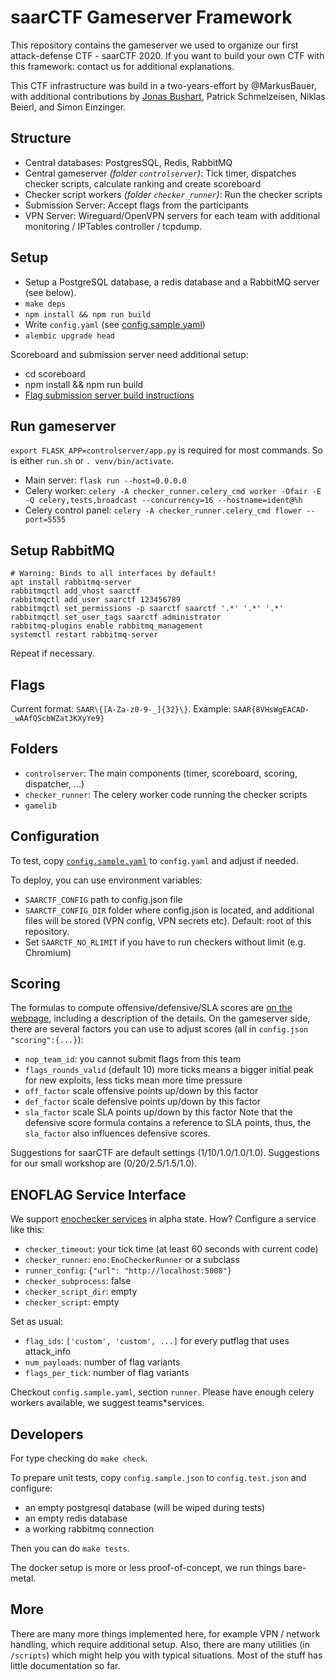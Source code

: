 saarCTF Gameserver Framework
============================

This repository contains the gameserver we used to organize our first attack-defense CTF - saarCTF 2020. 
If you want to build your own CTF with this framework: contact us for additional explanations.

This CTF infrastructure was build in a two-years-effort by @MarkusBauer, 
with additional contributions by [Jonas Bushart](https://github.com/jonasbb), Patrick Schmelzeisen, Niklas Beierl, and Simon Einzinger.


Structure
---------
- Central databases: PostgresSQL, Redis, RabbitMQ
- Central gameserver *(folder `controlserver`)*: Tick timer, dispatches checker scripts, calculate ranking and create scoreboard
- Checker script workers *(folder `checker_runner`)*: Run the checker scripts
- Submission Server: Accept flags from the participants
- VPN Server: Wireguard/OpenVPN servers for each team with additional monitoring / IPTables controller / tcpdump.


Setup
-----
- Setup a PostgreSQL database, a redis database and a RabbitMQ server (see below).
- `make deps`
- `npm install && npm run build`
- Write `config.yaml` (see [config.sample.yaml](config.sample.yaml))
- `alembic upgrade head`

Scoreboard and submission server need additional setup:
- cd scoreboard
- npm install && npm run build
- [Flag submission server build instructions](./flag-submission-server/README.md)


Run gameserver
--------------
`export FLASK_APP=controlserver/app.py` is required for most commands. So is either `run.sh` or `. venv/bin/activate`.

- Main server: `flask run --host=0.0.0.0`
- Celery worker: `celery -A checker_runner.celery_cmd worker -Ofair -E -Q celery,tests,broadcast --concurrency=16 --hostname=ident@%h`
- Celery control panel: `celery -A checker_runner.celery_cmd flower --port=5555`


Setup RabbitMQ
--------------
```shell
# Warning: Binds to all interfaces by default!
apt install rabbitmq-server
rabbitmqctl add_vhost saarctf
rabbitmqctl add_user saarctf 123456789
rabbitmqctl set_permissions -p saarctf saarctf '.*' '.*' '.*'
rabbitmqctl set_user_tags saarctf administrator
rabbitmq-plugins enable rabbitmq_management
systemctl restart rabbitmq-server
```
Repeat if necessary.


Flags
-----
Current format: `SAAR\{[A-Za-z0-9-_]{32}\}`. 
Example: `SAAR{8VHsWgEACAD-_wAAfQScbWZat3KXyYe9}`


Folders
-------
- `controlserver`: The main components (timer, scoreboard, scoring, dispatcher, ...)
- `checker_runner`: The celery worker code running the checker scripts
- `gamelib`


Configuration
-------------
To test, copy [`config.sample.yaml`](config.sample.yaml) to `config.yaml` and adjust if needed. 

To deploy, you can use environment variables:
- `SAARCTF_CONFIG` path to config.json file
- `SAARCTF_CONFIG_DIR` folder where config.json is located, and additional files will be stored (VPN config, VPN secrets etc). Default: root of this repository.
- Set `SAARCTF_NO_RLIMIT` if you have to run checkers without limit (e.g. Chromium)


Scoring
-------
The formulas to compute offensive/defensive/SLA scores are [on the webpage](https://ctf.saarland/rules), 
including a description of the details.
On the gameserver side, there are several factors you can use to adjust scores (all in `config.json` `"scoring":{...}`):
- `nop_team_id`: you cannot submit flags from this team
- `flags_rounds_valid` (default 10) more ticks means a bigger initial peak for new exploits, less ticks mean more time pressure
- `off_factor` scale offensive points up/down by this factor
- `def_factor` scale defensive points up/down by this factor
- `sla_factor` scale SLA points up/down by this factor
  Note that the defensive score formula contains a reference to SLA points, thus, the `sla_factor` also influences defensive scores.

Suggestions for saarCTF are default settings (1/10/1.0/1.0/1.0). 
Suggestions for our small workshop are (0/20/2.5/1.5/1.0).


ENOFLAG Service Interface
-------------------------
We support [enochecker services](https://github.com/enowars/specification) in alpha state.
How? Configure a service like this:
- `checker_timeout`: your tick time (at least 60 seconds with current code)
- `checker_runner`: `eno:EnoCheckerRunner` or a subclass
- `runner_config`: `{"url": "http://localhost:5008"}`
- `checker_subprocess`: false
- `checker_script_dir`: empty
- `checker_script`: empty

Set as usual:
- `flag_ids`: `['custom', 'custom', ...]`  for every putflag that uses attack_info
- `num_payloads`: number of flag variants
- `flags_per_tick`: number of flag variants

Checkout `config.sample.yaml`, section `runner`. 
Please have enough celery workers available, we suggest teams*services.


Developers
----------
For type checking do `make check`.

To prepare unit tests, copy `config.sample.json` to `config.test.json` and configure:
- an empty postgresql database (will be wiped during tests)
- an empty redis database
- a working rabbitmq connection

Then you can do `make tests`.

The docker setup is more or less proof-of-concept, we run things bare-metal.


More
----
There are many more things implemented here, for example VPN / network handling, which require additional setup.
Also, there are many utilities (in `/scripts`) which might help you with typical situations.
Most of the stuff has little documentation so far.
